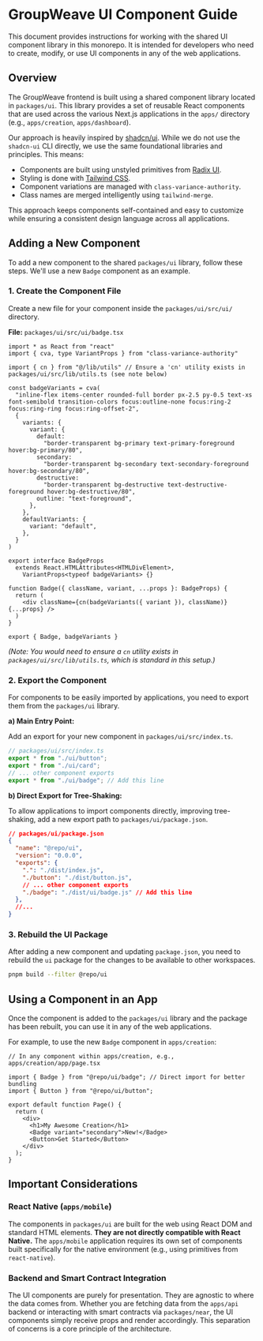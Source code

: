 # GroupWeave UI Component Guide

This document provides instructions for working with the shared UI component library in this monorepo. It is intended for developers who need to create, modify, or use UI components in any of the web applications.

## Overview

The GroupWeave frontend is built using a shared component library located in `packages/ui`. This library provides a set of reusable React components that are used across the various Next.js applications in the `apps/` directory (e.g., `apps/creation`, `apps/dashboard`).

Our approach is heavily inspired by [shadcn/ui](https://ui.shadcn.com/). While we do not use the `shadcn-ui` CLI directly, we use the same foundational libraries and principles. This means:
- Components are built using unstyled primitives from [Radix UI](https://www.radix-ui.com/).
- Styling is done with [Tailwind CSS](https://tailwindcss.com/).
- Component variations are managed with `class-variance-authority`.
- Class names are merged intelligently using `tailwind-merge`.

This approach keeps components self-contained and easy to customize while ensuring a consistent design language across all applications.

## Adding a New Component

To add a new component to the shared `packages/ui` library, follow these steps. We'll use a new `Badge` component as an example.

### 1. Create the Component File

Create a new file for your component inside the `packages/ui/src/ui/` directory.

**File:** `packages/ui/src/ui/badge.tsx`

```tsx
import * as React from "react"
import { cva, type VariantProps } from "class-variance-authority"

import { cn } from "@/lib/utils" // Ensure a 'cn' utility exists in packages/ui/src/lib/utils.ts (see note below)

const badgeVariants = cva(
  "inline-flex items-center rounded-full border px-2.5 py-0.5 text-xs font-semibold transition-colors focus:outline-none focus:ring-2 focus:ring-ring focus:ring-offset-2",
  {
    variants: {
      variant: {
        default:
          "border-transparent bg-primary text-primary-foreground hover:bg-primary/80",
        secondary:
          "border-transparent bg-secondary text-secondary-foreground hover:bg-secondary/80",
        destructive:
          "border-transparent bg-destructive text-destructive-foreground hover:bg-destructive/80",
        outline: "text-foreground",
      },
    },
    defaultVariants: {
      variant: "default",
    },
  }
)

export interface BadgeProps
  extends React.HTMLAttributes<HTMLDivElement>,
    VariantProps<typeof badgeVariants> {}

function Badge({ className, variant, ...props }: BadgeProps) {
  return (
    <div className={cn(badgeVariants({ variant }), className)} {...props} />
  )
}

export { Badge, badgeVariants }
```
*(Note: You would need to ensure a `cn` utility exists in `packages/ui/src/lib/utils.ts`, which is standard in this setup.)*

### 2. Export the Component

For components to be easily imported by applications, you need to export them from the `packages/ui` library.

**a) Main Entry Point:**

Add an export for your new component in `packages/ui/src/index.ts`.

```ts
// packages/ui/src/index.ts
export * from "./ui/button";
export * from "./ui/card";
// ... other component exports
export * from "./ui/badge"; // Add this line
```

**b) Direct Export for Tree-Shaking:**

To allow applications to import components directly, improving tree-shaking, add a new export path to `packages/ui/package.json`.

```json
// packages/ui/package.json
{
  "name": "@repo/ui",
  "version": "0.0.0",
  "exports": {
    ".": "./dist/index.js",
    "./button": "./dist/button.js",
    // ... other component exports
    "./badge": "./dist/ui/badge.js" // Add this line
  },
  //...
}
```

### 3. Rebuild the UI Package

After adding a new component and updating `package.json`, you need to rebuild the `ui` package for the changes to be available to other workspaces.

```bash
pnpm build --filter @repo/ui
```

## Using a Component in an App

Once the component is added to the `packages/ui` library and the package has been rebuilt, you can use it in any of the web applications.

For example, to use the new `Badge` component in `apps/creation`:

```tsx
// In any component within apps/creation, e.g., apps/creation/app/page.tsx

import { Badge } from "@repo/ui/badge"; // Direct import for better bundling
import { Button } from "@repo/ui/button";

export default function Page() {
  return (
    <div>
      <h1>My Awesome Creation</h1>
      <Badge variant="secondary">New!</Badge>
      <Button>Get Started</Button>
    </div>
  );
}
```

## Important Considerations

### React Native (`apps/mobile`)

The components in `packages/ui` are built for the web using React DOM and standard HTML elements. **They are not directly compatible with React Native.** The `apps/mobile` application requires its own set of components built specifically for the native environment (e.g., using primitives from `react-native`).

### Backend and Smart Contract Integration

The UI components are purely for presentation. They are agnostic to where the data comes from. Whether you are fetching data from the `apps/api` backend or interacting with smart contracts via `packages/near`, the UI components simply receive props and render accordingly. This separation of concerns is a core principle of the architecture.
